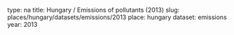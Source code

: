 type: na
title: Hungary / Emissions of pollutants (2013)
slug: places/hungary/datasets/emissions/2013
place: hungary
dataset: emissions
year: 2013
